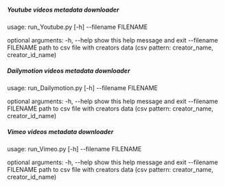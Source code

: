 ##### Youtube videos metadata downloader

usage: run_Youtube.py [-h] --filename FILENAME

optional arguments:
  -h, --help           show this help message and exit
  --filename FILENAME  path to csv file with creators data (csv pattern:
                       creator_name, creator_id_name)

##### Dailymotion videos metadata downloader

usage: run_Dailymotion.py [-h] --filename FILENAME

optional arguments:
  -h, --help           show this help message and exit
  --filename FILENAME  path to csv file with creators data (csv pattern:
                       creator_name, creator_id_name)

##### Vimeo videos metadata downloader

usage: run_Vimeo.py [-h] --filename FILENAME

optional arguments:
  -h, --help           show this help message and exit
  --filename FILENAME  path to csv file with creators data (csv pattern:
                       creator_name, creator_id_name)
                       

